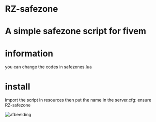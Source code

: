 # RZ-safezone
# A simple safezone script for fivem

# information
you can change the codes in safezones.lua

# install
import the script in resources
then put the name in the server.cfg: ensure RZ-safezone

![afbeelding](https://github.com/RZScripts/RZ-safezone/assets/95387191/8d8f2841-4caa-452b-95f8-2b6c774f958f)

